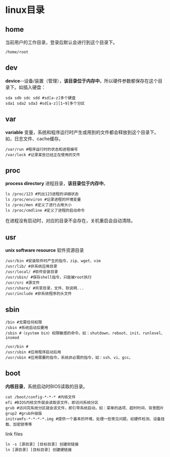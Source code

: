 # linux目录

## home
当前用户的工作目录，登录后默认会进行到这个目录下。
```shell
/home/root
```

## dev
**device**--设备/装置（管理），**该目录位于内存中**。所以硬件参数都保存在这个目录下。如插入硬盘：
```shell
sda sdb sdc sdd #sd[a-z]多个硬盘
sda1 sda2 sda3 #sd[a-z][1~9]多个分区
```

## var
**variable** 变量，系统和程序运行时产生或用到的文件都会释放到这个目录下。如，日志文件、cache缓存。
```shell
/var/run #程序运行时的状态和进程编号
/var/lock #记录某些已经正在使用的文件
```
## proc
**process directory** 进程目录，**该目录位于内存中**。
```shell
ls /proc/123 #列出123进程的详细状态
ls /proc/environ #记录进程的环境变量
ls /proc/men #定义了进行占用大小
ls /proc/cmdline #定义了进程的启动命令
```
在进程没有启动时，对应的目录不会存在，关机重启会自动清除。

## usr
**unix software resource** 软件资源目录
```shell
/usr/bin #安装软件时产生的指令，zip、wget、vim
/usr/lib/ #非系统应用目录
/usr/local/ #软件安装目录
/usr/sbin/ #保存shell指令，只能被root执行
/usr/src #源文件
/usr/share/ #共享目录，文件、软说明...
/usr/include #非系统程序的头文件
```


## sbin
```shell
/bin #无需任何权限
/sbin #系统启动后要用
/sbin #（system bin）权限敏感的命令，如：shutdown、reboot、init、runlevel、insmod

/usr/bin #
/usr/sbin #应用程序启动后用
/usr/sbin #应用需要的指令，系统非必需的指令，如：ssh、vi、gcc。
```

## boot
**内核目录**，系统启动时BIOS读取的目录。
```shell
cat /boot/config-*-*-* #内核文件
efi #BIOS内核文件就会读取该文件，即访问系统分区
grub #访问完系统分区就会该文件，即引导系统启动，如：菜单的选项、超时时间、背景图片
grup2 #grub升级版
initramfs-*-*-*-*.img #提供一个基本的环境，处理一些常见问题，如硬件检测、设备挂载、加密锁等等
```

link files
```shell
ln -s [源目录] [目标目录] 创建软链接
ln [源目录] [目标目录] 创建硬链接
```














